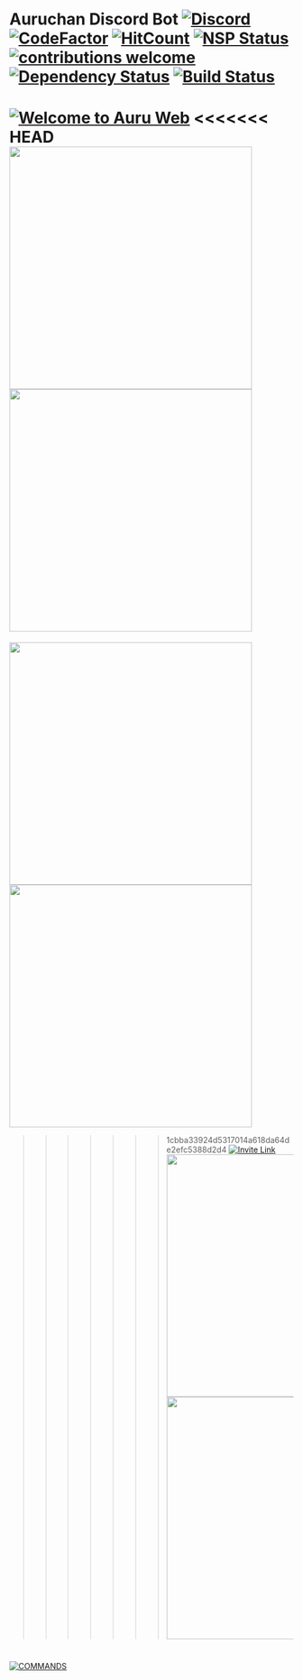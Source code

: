 # Auruchan Discord Bot [![Discord](https://discordapp.com/api/guilds/427051022251458570/widget.png)](http://discord.io/auruchan) [![CodeFactor](https://www.codefactor.io/repository/github/auruchan-development/auruchan/badge)](https://www.codefactor.io/repository/github/auruchan-development/auruchan) [![HitCount](http://hits.dwyl.io/auruchan-development/auruchan.svg)](http://hits.dwyl.io/auruchan-development/auruchan) [![NSP Status](https://nodesecurity.io/orgs/sakura-fukoka/projects/1837e9d7-96d6-4c2b-a343-14b7f4ff9d29/badge)](https://nodesecurity.io/orgs/sakura-fukoka/projects/1837e9d7-96d6-4c2b-a343-14b7f4ff9d29) [![contributions welcome](https://img.shields.io/badge/contributions-welcome-brightgreen.svg?style=flat)](https://github.com/auruchan-development/auruchan/issues) [![Dependency Status](https://david-dm.org/auruchan-development/auruchan.svg)](https://david-dm.org/auruchan-development/auruchan) [![Build Status](https://travis-ci.org/auruchan-development/auruchan.svg?branch=development)](https://travis-ci.org/auruchan-development/auruchan)
[![Welcome to Auru Web](https://raw.githubusercontent.com/auruchan-development/auruchan-assets/master/about-me-readme.png)](http://auruchan-web.herokuapp.com/aboutme.html)
<<<<<<< HEAD
<a href="http://auruchan-web.herokuapp.com/invite.html"> <img src="https://raw.githubusercontent.com/auruchan-development/auruchan-assets/master/1.png" width="430" /></a>
<a href="http://auruchan-web.herokuapp.com/invite.html"> <img src="https://raw.githubusercontent.com/auruchan-development/auruchan-assets/master/2.png" width="430" /></a>
=======
<a href="http://auruchan-web.herokuapp.com/invite.html"> <img src="./auruchan-assets/1.png" width="430" /></a>
<a href="http://auruchan-web.herokuapp.com/invite.html"> <img src="./auruchan-assets/2.png" width="430" /></a>
>>>>>>> 1cbba33924d5317014a618da64de2efc5388d2d4
[![Invite Link](https://raw.githubusercontent.com/auruchan-development/auruchan-assets/master/3.png)](http://auruchan-web.herokuapp.com)
<a href="http://discord.io/auruchan"> <img src="./auruchan-assets/4.png" width="430" /></a>
<a href="http://auruchan-web.herokuapp.com/techdoc.html"> <img src="./auruchan-assets/5.png" width="430" /></a>

#
[![COMMANDS](https://raw.githubusercontent.com/auruchan-development/auruchan-assets/master/depan-coman.png)](http://auruchan-web.herokuapp.com/commands.html)